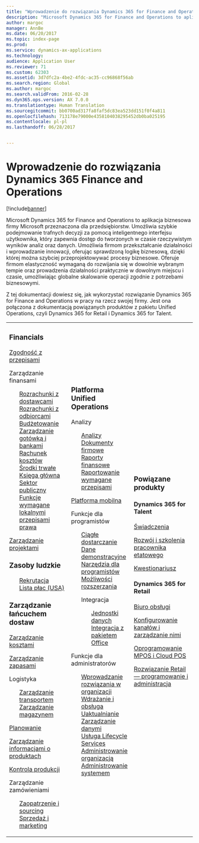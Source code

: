 ```yaml
---
title: "Wprowadzenie do rozwiązania Dynamics 365 for Finance and Operations"
description: "Microsoft Dynamics 365 for Finance and Operations to aplikacja biznesowa firmy Microsoft przeznaczona dla przedsiębiorstw. Ta strona ułatwi Ci poznanie tego produktu i rozpoczęcie korzystania z niego."
author: margoc
manager: AnnBe
ms.date: 06/20/2017
ms.topic: index-page
ms.prod: 
ms.service: dynamics-ax-applications
ms.technology: 
audience: Application User
ms.reviewer: 71
ms.custom: 62303
ms.assetid: 3d7dfc2a-4be2-4fdc-ac35-cc96868f56ab
ms.search.region: Global
ms.author: margoc
ms.search.validFrom: 2016-02-28
ms.dyn365.ops.version: AX 7.0.0
ms.translationtype: Human Translation
ms.sourcegitcommit: bb0700ad317fa8faf5dc83ea523dd151f0f4a811
ms.openlocfilehash: 713178e79000e4358104038295452db0ba025195
ms.contentlocale: pl-pl
ms.lasthandoff: 06/28/2017


---
```

# <a name="introduction-to-dynamics-365-finance-and-operations"></a>Wprowadzenie do rozwiązania Dynamics 365 Finance and Operations

[!include[banner](includes/banner.md)]

Microsoft Dynamics 365 for Finance and Operations to aplikacja biznesowa firmy Microsoft przeznaczona dla przedsiębiorstw. Umożliwia szybkie podejmowanie trafnych decyzji za pomocą inteligentnego interfejsu użytkownika, który zapewnia dostęp do tworzonych w czasie rzeczywistym wyników analiz oraz danych. Umożliwia firmom przekształcanie działalności i wprowadzanie innowacji, oferując sprawdzoną logikę biznesową, dzięki której można szybciej przeprojektowywać procesy biznesowe. Oferuje firmom elastyczność wymaganą do rozwijania się w dowolnie wybranym tempie oraz prowadzenia działalności praktycznie w dowolnym miejscu i czasie, umożliwiając globalne skalowanie operacji zgodnie z potrzebami biznesowymi. 

Z tej dokumentacji dowiesz się, jak wykorzystać rozwiązanie Dynamics 365 for Finance and Operations w pracy na rzecz swojej firmy. Jest ona połączona z dokumentacją powiązanych produktów z pakietu Unified Operations, czyli Dynamics 365 for Retail i Dynamics 365 for Talent. 

<table>
<colgroup>
<col width="33%" />
<col width="33%" />
<col width="33%" />
</colgroup>
<tbody>
<tr class="odd">
<td><h3>Financials</h3>
<p><a href="../financials/general-ledger/audit-policy-rules">Zgodność z przepisami</a></p>
<p>Zarządzanie finansami</p>
<ul style="list-style-type:none">
<li><a href="../financials/accounts-payable/accounts-payable">Rozrachunki z dostawcami</a></li>
<li><a href="../financials/accounts-receivable/accounts-receivable">Rozrachunki z odbiorcami</a></li>
<li><a href="../financials/budgeting/budgeting-overview">Budżetowanie</a></li>
<li><a href="../financials/cash-bank-management/cash-bank-management">Zarządzanie gotówką i bankami</a></li>
<li><a href="../financials/cost-accounting/cost-accounting-home-page">Rachunek kosztów</a></li>
<li><a href="../financials/fixed-assets/fixed-assets">Środki trwałe</a></li>
<li><a href="../financials/general-ledger/general-ledger">Księga główna</a></li>
<li><a href="../financials/public-sector/public-sector-functionality">Sektor publiczny</a></li>
<li><a href="../dev-itpro/lcs-solutions/country-region">Funkcje wymagane lokalnymi przepisami prawa</a></li></ul>
<p><a href="../financials/project-management/overview-project-management-accounting">Zarządzanie projektami</a></p>
<H3>Zasoby ludzkie</h3>
  <ul style="list-style-type:none">
<li><a href="hr/manage-recruiting-process">Rekrutacja</a></li>
<li><a href="hr/localizations/noam-usa-payroll">Lista płac (USA)</a></li>
</ul>
<h3>Zarządzanie łańcuchem dostaw</h3>
<p><a href="../supply-chain/cost-management/costing-sheets">Zarządzanie kosztami</a></p>
<p><a href="../supply-chain/inventory/inventory-locations">Zarządzanie zapasami</a></p>
<p>Logistyka</p>
<ul style="list-style-type:none"><li><a href="../supply-chain/transportation/transportation-management-overview">Zarządzanie transportem</a></li>
<li><a href="../supply-chain/warehousing/warehouse-configuration">Zarządzanie magazynem</a></li></ul>
<p><a href="../supply-chain/master-planning/master-plans">Planowanie</a></p>
  <p><a href="../supply-chain/pim/set-up-maintain-product-configuration-model">Zarządzanie informacjami o produktach</a></p>
  <p><a href="../supply-chain/production-control/create-production-orders">Kontrola produkcji</a></p>
<p>Zarządzanie zamówieniami</p>
  <ul style="list-style-type:none"><li><a href="../supply-chain/procurement/procurement-sourcing-overview">Zaopatrzenie i sourcing</a></li>
  <li><a href="../supply-chain/sales-marketing/overview-sales-marketing">Sprzedaż i marketing</a></li></ul>
</td>
<td>
<h3>Platforma Unified Operations</h3>
<p>Analizy</p>
<ul style="list-style-type:none"><li><a href="../dev-itpro/analytics/analytics">Analizy</a></li>
 <li><a href="../dev-itpro/analytics/document-reporting-services">Dokumenty firmowe</a></li>
<li><a href="../dev-itpro/analytics/financial-reporting-intro">Raporty finansowe</a></li>
<li><a href="../dev-itpro/analytics/general-electronic-reporting">Raportowanie wymagane przepisami</a></li></ul>

<p><a href="../dev-itpro/mobile-apps/mobile-platform">Platforma mobilna</a></p>

 <p>Funkcje dla programistów</p>
<ul style="list-style-type:none">
<li><a href="../dev-itpro/dev-tools/continuous-delivery-home-page">Ciągłe dostarczanie</a></li>
<li><a href="../dev-itpro/get-started/demo-data">Dane demonstracyjne</a></li>
<li><a href="../dev-itpro/dev-tools/developer-home-page">Narzędzia dla programistów</a></li>
<li><a href="../dev-itpro/extensibility/customize-model-elements-extensions">Możliwości rozszerzania</a></li>
<li><p>Integracja</p>
<ul style="list-style-type:none"><li><a href="../dev-itpro/data-entities/data-entities">Jednostki danych</a></li>
<li><a href="../dev-itpro/office-integration/office-integration">Integracja z pakietem Office</a></li></ul></li></ul>

<p>Funkcje dla administratorów<p>
<ul style="list-style-type:none">
<li><a href="../fin-and-ops/get-started/onboarding-home">Wprowadzanie rozwiązania w organizacji</a></li>
<li><a href="../dev-itpro/deployment/deploy-demo-environment">Wdrażanie i obsługa</a></li>
<li><a href="../dev-itpro/migration-upgrade/upgrade-home-page">Uaktualnianie</a></li>
<li><a href="../dev-itpro/data-entities/data-management-integration-data-entity">Zarządzanie danymi</a></li>
<li><a href="../dev-itpro/lifecycle-services/lcs">Usługa Lifecycle Services</a></li>
<li><a href="../fin-and-ops/organization-administration/organization-administration-home-page">Administrowanie organizacją</a></li>
<li><a href="../dev-itpro/sysadmin/system-administration-home-page">Administrowanie systemem</a></li>
</ul>
</td>
<td>
<h3>Powiązane produkty</h3>
<h4>Dynamics 365 for Talent</h4>
<p><a href="../talent/manage-benefit-program">Świadczenia</a></p>
<p><a href="../talent/performance-management-overview">Rozwój i szkolenia pracownika etatowego</a></p>
<p><a href="../talent/questionnaires">Kwestionariusz</a></p>

<h4>Dynamics 365 for Retail</h4>
<p><a href="../retail/call-center-functionality">Biuro obsługi</p>
<p><a href="../retail/define-maintain-retail-channels">Konfigurowanie kanałów i zarządzanie nimi</p>
<p><a href="../retail/retail-peripherals-overview">Oprogramowanie MPOS i Cloud POS</p>
<p><a href="../retail/dev-itpro/dev-retail-home-page">Rozwiązanie Retail — programowanie i administracja</p>

</td>
</tr>

</tbody>
</table>


